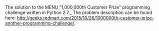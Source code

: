 The solution to the MENU "1,000,000th Customer Prize" programming challenge written in Python 2.7._
The problem description can be found here: http://geeks.redmart.com/2015/10/26/1000000th-customer-prize-another-programming-challenge/.